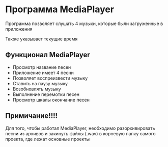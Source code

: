 <h1>Программа MediaPlayer</h1>
<p>
  Программа позволяет слушать 4 музыки, которые были загруженные в приложения
</p>
<p>Также указывает текущие время</p>
<h2>Функционал MediaPlayer</h2>
<ul>
  <li>Просмотр название песен</li>
  <li>Приложение имеет 4 песни</li>
  <li>Позволяет воспреизвести музыку</li>
  <li>Ставить на паузу музыку</li>
  <li>Возобновлять музыку</li>
  <li>Выполнение перемотки песен</li>
  <li>Просмотр шкалы окончание песен</li>
</ul>
<h2>Примичание!!!!</h2>
<p>Для того, чтобы работал MediaPlayer, необходимо разорхивировать песни из архивов и закинуть файлы (.wav) в корневую папку самого проекта, где лежат основные проекты</p>
